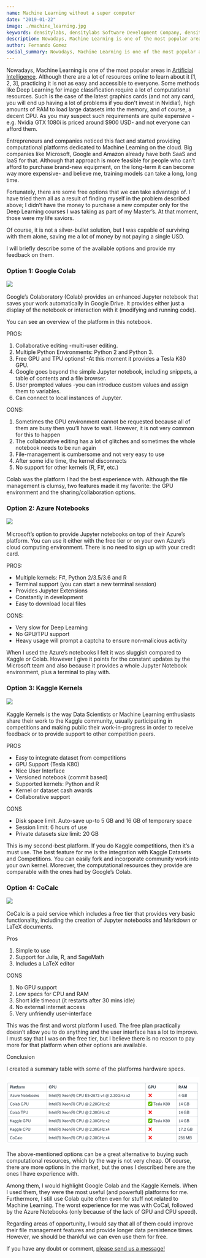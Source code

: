 ```yaml
---
name: Machine Learning without a super computer
date: "2019-01-22"
image: ./machine_learning.jpg
keywords: densitylabs, densitylabs Software Development Company, density labs, blogging, densitylabs blog post, free, GPU, TPU, Machine Learning, Deep Learning
description: Nowadays, Machine Learning is one of the most popular areas in Artificial Intelligence. Although there are a lot of resources online to learn about it
author: Fernando Gomez
social_summary: Nowadays, Machine Learning is one of the most popular areas in Artificial Intelligence. Although there are a lot of resources online to learn about it
---
```

Nowadays, Machine Learning is one of the most popular areas in [Artificial Intelligence](https://www.techopedia.com/definition/190/artificial-intelligence-ai). Although there are a lot of resources online to learn about it [1, 2, 3], practicing it is not as easy and accessible to everyone. Some methods like Deep Learning for image classification require a lot of computational resources. Such is the case of the latest graphics cards (and not any card, you will end up having a lot of problems if you don't invest in Nvidia!), high amounts of RAM to load large datasets into the memory, and of course, a decent CPU. As you may suspect such requirements are quite expensive -e.g. Nvidia GTX 1080i is priced around $900 USD- and not everyone can afford them.

Entrepreneurs and companies noticed this fact and started providing computational platforms dedicated to Machine Learning on the cloud. Big companies like Microsoft, Google and Amazon already have both SaaS and IaaS for that. Although that approach is more feasible for people who can’t afford to purchase brand-new equipment, on the long-term it can become way more expensive- and believe me, training models can take a long, long time.

Fortunately, there are some free options that we can take advantage of. I have tried them all as a result of finding myself in the problem described above; I didn’t have the money to purchase a new computer only for the Deep Learning courses I was taking as part of my Master’s. At that moment, those were my life saviors.

Of course, it is not a silver-bullet solution, but I was capable of surviving with them alone, saving me a lot of money by not paying a single USD.

I will briefly describe some of the available options and provide my feedback on them.

### Option 1: Google Colab

![](https://d2mxuefqeaa7sj.cloudfront.net/s_9BE909297BA76294A15ECC4ECECF671C0C90AF98EA10B1C27E3DD08D4DED7F92_1542647297498_image.png)


Google’s Colaboratory (Colab) provides an enhanced Jupyter notebook that saves your work automatically in Google Drive. It provides either just a display of the notebook or interaction with it (modifying and running code).

You can see an overview of the platform in this notebook.

PROS:

1. Collaborative editing -multi-user editing.
2. Multiple Python Environments: Python 2 and Python 3.
3. Free GPU and TPU options! -At this moment it provides a Tesla K80 GPU.
4. Google goes beyond the simple Jupyter notebook, including snippets, a table of contents and a file browser.
5. User prompted values -you can introduce custom values and assign them to variables.
6. Can connect to local instances of Jupyter.

CONS:

1. Sometimes the GPU environment cannot be requested because all of them are busy then you’ll have to wait. However, it is not very common for this to happen
2. The collaborative editing has a lot of glitches and sometimes the whole notebook needs to be run again
3. File-management is cumbersome and not very easy to use
4. After some idle time, the kernel disconnects
5. No support for other kernels (R, F#, etc.)

Colab was the platform I had the best experience with. Although the file management is clumsy, two features made it my favorite: the GPU environment and the sharing/collaboration options.


### Option 2: Azure Notebooks

![](https://d2mxuefqeaa7sj.cloudfront.net/s_9BE909297BA76294A15ECC4ECECF671C0C90AF98EA10B1C27E3DD08D4DED7F92_1542647334483_image.png)


Microsoft’s option to provide Jupyter notebooks on top of their Azure’s platform. You can use it either with the free tier or on your own Azure’s cloud computing environment. There is no need to sign up with your credit card.

PROS:

- Multiple kernels: F#, Python 2/3.5/3.6 and R
- Terminal support (you can start a new terminal session)
- Provides Jupyter Extensions
- Constantly in development
- Easy to download local files

CONS:

- Very slow for Deep Learning
- No GPU/TPU support
- Heavy usage will prompt a captcha to ensure non-malicious activity

When I used the Azure’s notebooks I felt it was sluggish compared to Kaggle or Colab. However I give it points for the constant updates by the Microsoft team and also because it provides a whole Jupyter Notebook environment, plus a terminal to play with.


### Option 3: Kaggle Kernels

![](https://cdn-images-1.medium.com/max/1600/1*DmQ_eaZK0ZVwuthX4MQyBQ.png)

Kaggle Kernels is the way Data Scientists or Machine Learning enthusiasts share their work to the Kaggle community, usually participating in competitions and making public their work-in-progress in order to receive feedback or to provide support to other competition peers.

PROS

- Easy to integrate dataset from competitions
- GPU Support (Tesla K80)
- Nice User Interface
- Versioned notebook (commit based)
- Supported kernels: Python and R
- Kernel or dataset cash awards
- Collaborative support

CONS

- Disk space limit. Auto-save up-to 5 GB and 16 GB of temporary space
- Session limit: 6 hours of use
- Private datasets size limit: 20 GB

This is my second-best platform. If you do Kaggle competitions, then it’s a must use. The best feature for me is the integration with Kaggle Datasets and Competitions. You can easily fork and incorporate community work into your own kernel. Moreover, the computational resources they provide are comparable with the ones had by Google’s Colab.

### Option 4: CoCalc

![](https://d2mxuefqeaa7sj.cloudfront.net/s_9BE909297BA76294A15ECC4ECECF671C0C90AF98EA10B1C27E3DD08D4DED7F92_1543959618925_image.png)


CoCalc is a paid service which includes a free tier that provides very basic functionality, including the creation of Jupyter notebooks and Markdown or LaTeX documents.

Pros

1. Simple to use
2. Support for Julia, R, and SageMath
3. Includes a LaTeX editor

CONS

1. No GPU support
2. Low specs for CPU and RAM
3. Short idle timeout (it restarts after 30 mins idle)
4. No external internet access
5. Very unfriendly user-interface

This was the first and worst platform I used. The free plan practically doesn’t allow you to do anything and the user interface has a lot to improve. I must say that I was on the free tier, but I believe there is no reason to pay more for that platform when other options are available.


Conclusion

I created a summary table with some of the platforms hardware specs.

![](./machine_learning_summary.png)

The above-mentioned options can be a great alternative to buying such computational resources, which by the way is not very cheap. Of course, there are more options in the market, but the ones I described here are the ones I have experience with.

Among them, I would highlight Google Colab and the Kaggle Kernels. When I used them, they were the most useful (and powerful) platforms for me. Furthermore, I still use Colab quite often even for stuff not related to Machine Learning. The worst experience for me was with CoCal, followed by the Azure Notebooks (only because of the lack of GPU and CPU speed).

Regarding areas of opportunity, I would say that all of them could improve their file management features and provide longer data persistence times. However, we should be thankful we can even use them for free.


If you have any doubt or comment, [please send us a message!](https://densitylabs.io/contact-us)
